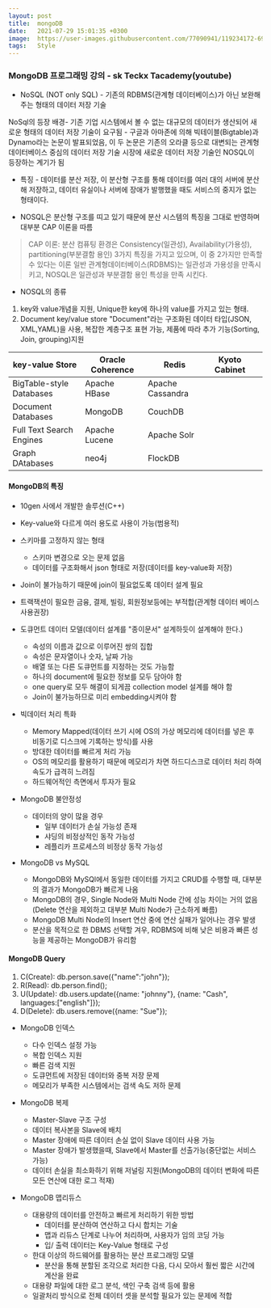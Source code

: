 ```yaml
---
layout: post
title:  mongoDB
date:   2021-07-29 15:01:35 +0300
image:  https://user-images.githubusercontent.com/77090941/119234172-69717180-bb67-11eb-8acc-f687aa97de80.jpg
tags:   Style
---
```

### MongoDB 프로그래밍 강의 - sk Teckx Tacademy(youtube)

* NoSQL (NOT only SQL) - 기존의 RDBMS(관계형 데이터베이스)가 아닌 보완해주는 형태의 데이터 저장 기술

NoSql의 등장 배경- 기존 기업 시스템에서 볼 수 없는 대규모의 데이터가 생산되어 새로운 형태의 데이터 저장 기술이 요구됨 - 구글과 아마존에 의해 빅테이블(Bigtable)과 Dynamo라는 논문이 발표되었음, 이 두 논문은 기존의 오라클 등으로 대변되는 관계형데이터베이스 중심의 데이터 저장 기술 시장에 새로운 데이터 저장 기술인 NOSQL이 등장하는 계기가 됨

* 특징 - 데이터를 분산 저장, 이 분산형 구조를 통해 데이터를 여러 대의 서버에 분산해 저장하고, 데이터 유실이나 서버에 장애가 발행했을 때도 서비스의 중지가 없는 형태이다.
- NOSQL은 분산형 구조를 띠고 있기 때문에 분산 시스템의 특징을 그대로 반영하며 대부분 CAP 이론을 따름 
> CAP 이론: 분산 컴퓨팅 환경은 Consistency(일관성), Availability(가용성), partitioning(부분결함 용인) 3가지 특징을 가지고 있으며, 이 중 2가지만 만족할 수 있다는 이론
> 일반 관계형데이터베이스(RDBMS)는 일관성과 가용성을 만족시키고, 
> NOSQL은 일관성과 부분결함 용인 특성을 만족 시킨다.

* NOSQL의 종류 
1. key와 value개념을 지원, Unique한 key에 하나의 value를 가지고 있는 형태. 
2. Document key/value store "Document"라는 구조화된 데이터 타입(JSON, XML,YAML)을 사용, 복잡한 계층구조 표현 가능, 제품에 따라 추가 기능(Sorting, Join, grouping)지원

|key-value Store|Oracle Coherence | Redis | Kyoto Cabinet | |
|-----|------|-----|-----|----|
BigTable-style Databases| Apache HBase| Apache Cassandra|
Document Databases| MongoDB| CouchDB|
Full Text Search Engines| Apache Lucene| Apache Solr
Graph DAtabases | neo4j| FlockDB

#### MongoDB의 특징
- 10gen 사에서 개발한 솔루션(C++)
- Key-value와 다르게 여러 용도로 사용이 가능(범용적)
- 스키마를 고정하지 않는 형태 
   - 스키마 변경으로 오는 문제 없음
   - 데이터를 구조화해서 json 형태로 저장(데이터를 key-value화 저장)
- Join이 불가능하기 때문에 join이 필요없도록 데이터 설계 필요
- 트랙잭션이 필요한 금융, 결제, 빌링, 회원정보등에는 부적합(관계형 데이터 베이스 사용권장)

- 도큐먼트 데이터 모델(데이터 설계를 "종이문서" 설계하듯이 설계해야 한다.)
  - 속성의 이름과 값으로 이루어진 쌍의 집합
  - 속성은 문자열이나 숫자, 날짜 가능
  - 배열 또는 다른 도큐먼트를 지정하는 것도 가능함
  - 하나의 document에 필요한 정보를 모두 담아야 함
  - one query로 모두 해결이 되게끔 collection model 설계를 해야 함
  - Join이 불가능하므로 미리 embedding시켜야 함

- 빅데이터 처리 특화
  - Memory Mapped(데이터 쓰기 시에 OS의 가상 메모리에 데이터를 넣은 후 비동기로 디스크에 기록하는 방식)를 사용
  - 방대한 데이터를 빠르게 처리 가능
  - OS의 메모리를 활용하기 때문에 메모리가 차면 하드디스크로 데이터 처리 하여 속도가 급격히 느려짐
  - 하드웨어적인 측면에서 투자가 필요

- MongoDB 불안정성
  - 데이터의 양이 많을 경우
    - 일부 데이터가 손실 가능성 존재 
    - 샤딩의 비정상적인 동작 가능성
    - 레플리카 프로세스의 비정상 동작 가능성

- MongoDB vs MySQL
  - MongoDB와 MySQl에서 동일한 데이터를 가지고 CRUD를 수행할 때, 대부분의 결과가 MongoDB가 빠르게 나옴
  - MongoDB의 경우, Single Node와 Multi Node 간에 성능 차이는 거의 없음 (Delete 연산을 제외하고 대부분 Multi Node가 근소하게 빠름)
  - MongoDB Multi Node의 Insert 연산 중에 연산 실패가 일어나는 경우 발생
  - 분산을 목적으로 한 DBMS 선택할 겨우, RDBMS에 비해 낮은 비용과 빠른 성능을 제공하는 MongoDB가 유리함

#### MongoDB Query

1. C(Create): db.person.save({"name":"john"});
2. R(Read): db.person.find();
3. U(Update): db.users.update({name: "johnny"}, {name: "Cash", languages:["english"]});
4. D(Delete): db.users.remove({name: "Sue"});

- MongoDB 인덱스 
  - 다수 인덱스 설정 가능
  - 복합 인덱스 지원
  - 빠른 검색 지원
  - 도큐먼트에 저장된 데이터와 중복 저장 문제
  - 메모리가 부족한 시스템에서는 검색 속도 저하 문제

- MongoDB 복제 
  - Master-Slave 구조 구성 
  - 데이터 복사본을 Slave에 배치 
  - Master 장애에 따른 데이터 손실 없이 Slave 데이터 사용 가능
  - Master 장애가 발생했을때, Slave에서 Master를 선출가능(중단없는 서비스 가능)
  - 데이터 손실을 최소화하기 위해 저널링 지원(MongoDB의 데이터 변화에 따른 모든 연산에 대한 로그 적재)

-  MongoDB 맵리듀스 
   -  대용량의 데이터를 안전하고 빠르게 처리하기 위한 방법
      -  데이터를 분산하여 연산하고 다시 합치는 기술
      -  맵과 리듀스 단계로 나누어 처리하며, 사용자가 임의 코딩 가능 
      -  입/ 출력 데이터는 Key-Value 형태로 구성
   - 한대 이상의 하드웨어를 활용하는 분산 프로그래밍 모델 
     - 분산을 통해 분할된 조각으로 처리한 다음, 다시 모아서 훨씬 짧은 시간에 계산을 완료
   - 대용량 파일에 대한 로그 분석, 색인 구축 검색 등에 활용
   - 일괄처리 방식으로 전체 데이터 셋을 분석할 필요가 있는 문제에 적합
  